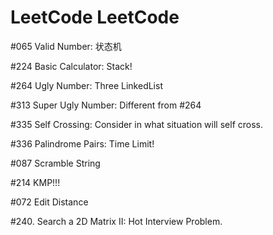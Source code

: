 # LeetCode LeetCode

 #065 Valid Number:     状态机
 
 #224 Basic Calculator: Stack!
 
 #264 Ugly Number:      Three LinkedList
 
 #313 Super Ugly Number:  Different from #264
 
 #335 Self Crossing:  Consider in what situation will self cross.
 
 #336 Palindrome Pairs: Time Limit!
 
 #087 Scramble String
 
 #214 KMP!!!
 
 #072 Edit Distance
 
 #240. Search a 2D Matrix II: Hot Interview Problem.
